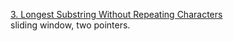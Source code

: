 [3. Longest Substring Without Repeating Characters](https://leetcode.com/problems/longest-substring-without-repeating-characters/description/)  
sliding window, two pointers.
